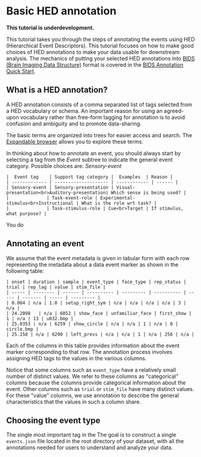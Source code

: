# Basic HED annotation

**This tutorial is underdevelopment.**

This tutorial takes you through the steps of annotating the events
using HED (Hierarchical Event Descriptors).
This tutorial focuses on how to make good choices of HED annotations
to make your data usable for downstream analysis.
The mechanics of putting your selected HED annotations into
[BIDS (Brain Imaging Data Structure)](https://bids.neuroimaging.io/) format
is covered in the [BIDS Annotation Quick Start](./BidsAnnotationQuickStart.md).

## What is a HED annotation?

A HED annotation consists of a comma separated list of tags selected from
a HED vocabulary or schema.
An important reason for using an agreed-upon vocabulary rather than
free-form tagging for annotation is to avoid confusion and ambiguity
and to promote data-sharing.

The basic terms are organized into trees for easier access and search.
The [Expandable browser](https://www.hedtags.org/display_hed.html) allows
you to explore these terms.

In thinking about how to annotate an event, you should always start
by selecting a tag from the *Event* subtree to indicate the general event category.
Possible choices are: *Sensory-event*

```{admonition} Standard HED tag selections for minimal annotation
|  Event tag    | Support tag category |  Examples  | Reason | 
| ------------- | -------------------- | ------------ | ------ |
| Sensory-event | Sensory-presentation | Visual-presentation<br>Auditory-presentation| Which sense is being used? | 
|              | Task-event-role | Experimental-stimulus<br>Instructional | What is the role wrt task? | 
|              | Task-stimulus-role | Cue<br>Target | If stimulus, what purpose? | 

```

You do 

## Annotating an event
We assume that the event metadata is given in tabular form with each row
representing the metadata about a data event marker as shown in the following table:


````{admonition} A simplified excerpt from an event file.
| onset	| duration | sample | event_type | face_type | rep_status | trial | rep_lag | value | stim_file |
| ----- | -------- | ------ | ---------- | --------- | ---------- | ----- | ------- | ----- | --------- |
| 0.004 | n/a | 1.0 | setup_right_sym | n/a | n/a | n/a | n/a | 3 | n/a |
| 24.2098	| n/a | 6052 | show_face | unfamiliar_face | first_show | 1 | n/a | 13 | u032.bmp |
| 25.0353 | n/a | 6259 | show_circle | n/a | n/a | 1 | n/a | 0 | circle.bmp |
| 25.158 | n/a | 6290 | left_press | n/a | n/a | 1 | n/a | 256 | n/a |
````

Each of the columns in this table provides information about the event marker
corresponding to that row.
The annotation process involves assigning HED tags to the values in the
various columns.

Notice that some columns such as `event_type` have a relatively small number of distinct values.
We refer to these columns as "categorical" columns because the columns
provide categorical information about the event.
Other columns such as `trial` or `stim_file` have many distinct values.
For these "value" columns, we use annotation to describe the general
characteristics that the values in such a column share.

## Choosing the event type

The single most important tag in the
The goal is to construct a single `events.json` file located in the root directory
of your dataset, with all the annotations needed for users to understand and
analyze your data.